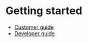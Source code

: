 # Getting started

- [Customer guide](docs/customer_guide.md)
- [Developer guide](docs/developer_guide.md)
